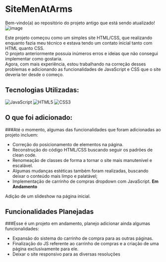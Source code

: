 # SiteMenAtArms
Bem-vindo(a) ao repositório do projeto antigo que está sendo atualizado!
![image](https://user-images.githubusercontent.com/116853508/225954716-8787fb8e-e38a-4b85-a2d7-de20eeec8b75.png)

Este projeto começou como um simples site HTML/CSS, que realizando enquanto fazia meu técnico e estava tendo um contato inicial tanto com HTML quanto CSS. <br>
O projeto anteriormente possuia inúmeros erros e ideias que não consegui implementar como gostaria.<br>
Agora, com mais experiência, estou trabalhando na correção desses problemas e adicionando as funcionalidades de JavaScript e CSS que o site deveria ter desde o começo.

## Tecnologias Utilizadas:
![JavaScript](https://img.shields.io/badge/javascript-%23323330.svg?style=for-the-badge&logo=javascript&logoColor=%23F7DF1E)
![HTML5](https://img.shields.io/badge/html5-%23E34F26.svg?style=for-the-badge&logo=html5&logoColor=white)
![CSS3](https://img.shields.io/badge/css3-%231572B6.svg?style=for-the-badge&logo=css3&logoColor=white)

## O que foi adicionado:
###Até o momento, algumas das funcionalidades que foram adicionadas ao projeto incluem:

- Correção do posicionamento de elementos na página.
- Reconstrução do código HTML/CSS buscando seguir os padrões de clean code.
- Renomeação de classes de forma a tornar o site mais manutenível e escalável.
- Algumas mudanças estéticas também foram realizadas, buscando deixar o conteúdo mais limpo e palatável;
- Implementação de carrinho de compras dropdown com JavaScript. **Em Andamento**

Adição de um slideshow na página inicial.
## Funcionalidades Planejadas
###Esse é um projeto em andamento, planejo adicionar ainda algumas funcionalidades:

- Expansão do sistema do carrinho de compra para as outras páginas.
- Finalização do JS referente ao carrinho de compras e a criação de uma página exclusivamente para ele.
- Deixar o site responsivo para as diversas resoluções

